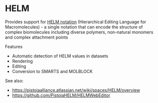 # HELM

Provides support for [HELM notation](https://pistoiaalliance.atlassian.net/wiki/spaces/HELM/overview) 
(Hierarchical Editing Language for Macromolecules) -
a single notation that can encode the structure of complex biomolecules including diverse polymers, non-natural monomers and complex attachment points

Features
* Automatic detection of HELM values in datasets
* Rendering
* Editing
* Conversion to SMARTS and MOLBLOCK

See also:
* https://pistoiaalliance.atlassian.net/wiki/spaces/HELM/overview
* https://github.com/PistoiaHELM/HELMWebEditor